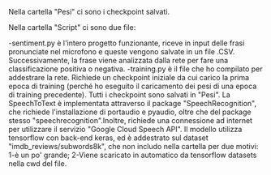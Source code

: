 Nella cartella "Pesi" ci sono i checkpoint salvati.

Nella cartella "Script" ci sono due file:

-sentiment.py è l'intero progetto funzionante, riceve in input delle frasi pronunciate nel microfono e queste vengono salvate in un file .CSV.
 Successivamente, la frase viene analizzata dalla rete per fare una classificazione positiva o negativa.
-training.py è il file che ho compilato per addestrare la rete. Richiede un checkpoint iniziale da cui carico la prima epoca di training (perché ho eseguito il caricamento dei pesi di una epoca di training precedente).
Tutti i checkpoint sono salvati in "Pesi".
La SpeechToText è implementata attraverso il package "SpeechRecognition", che richiede l'installazione di portaudio e pyaudio, oltre che del package stesso "speechrecognition".Inoltre, richiede una connessione ad internet per utilizzare il servizio "Google Cloud Speech API".
Il modello utilizza tensorflow con back-end keras, ed è addestrato sul dataset "imdb_reviews/subwords8k", che non includo nella cartella per due motivi:
1-è un po' grande;
2-Viene scaricato in automatico da tensorflow datasets nella cwd del file.

